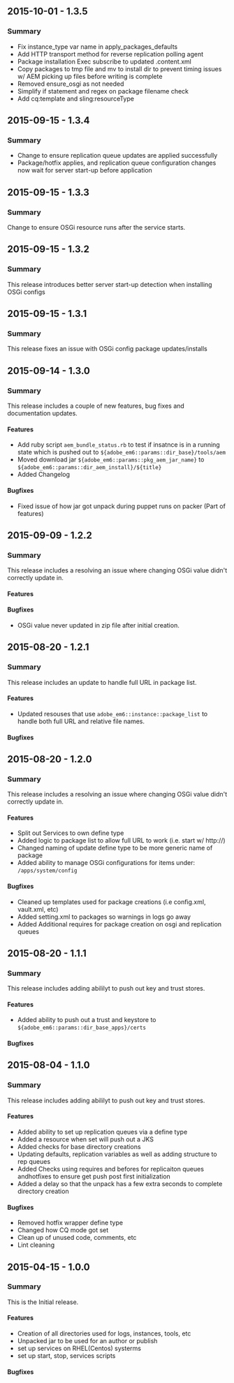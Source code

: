 ## 2015-10-01 - 1.3.5
### Summary
- Fix instance_type var name in apply_packages_defaults
- Add HTTP transport method for reverse replication polling agent
- Package installation Exec subscribe to updated .content.xml
- Copy packages to tmp file and mv to install dir to prevent timing issues w/ AEM picking up files before writing is complete
- Removed ensure_osgi as not needed
- Simplify if statement and regex on package filename check
- Add cq:template and sling:resourceType

## 2015-09-15 - 1.3.4
### Summary
- Change to ensure replication queue updates are applied successfully
- Package/hotfix applies, and replication queue configuration changes now wait for server start-up before application

## 2015-09-15 - 1.3.3
### Summary
Change to ensure OSGi resource runs after the service starts.

## 2015-09-15 - 1.3.2
### Summary
This release introduces better server start-up detection when installing OSGi configs

## 2015-09-15 - 1.3.1
### Summary
This release fixes an issue with OSGi config package updates/installs

## 2015-09-14 - 1.3.0
### Summary
This release includes a couple of new features, bug fixes and documentation updates.

#### Features
- Add ruby script `aem_bundle_status.rb` to test if insatnce is in a running state which is pushed out to `${adobe_em6::params::dir_base}/tools/aem`
- Moved download jar `${adobe_em6::params::pkg_aem_jar_name}` to `${adobe_em6::params::dir_aem_install}/${title}`
- Added Changelog

#### Bugfixes
- Fixed issue of how jar got unpack during puppet runs on packer (Part of features)

## 2015-09-09 - 1.2.2
### Summary
This release includes a resolving an issue where changing OSGi value didn't correctly update in.

#### Features

#### Bugfixes
- OSGi value never updated in zip file after initial creation.

## 2015-08-20 - 1.2.1
### Summary
This release includes an update to handle full URL in package list.

#### Features
- Updated resouses that use `adobe_em6::instance::package_list` to handle both full URL and relative file names.

#### Bugfixes

## 2015-08-20 - 1.2.0
### Summary
This release includes a resolving an issue where changing OSGi value didn't correctly update in.

#### Features
- Split out Services to own define type
- Added logic to package list to allow full URL to work  (i.e. start w/ http://)
- Changed naming of update define type to be more generic name of package
- Added ability to manage OSGi configurations for items under: `/apps/system/config`

#### Bugfixes
- Cleaned up templates used for package creations (i.e config.xml, vault.xml, etc)
- Added setting.xml to packages so warnings in logs go away
- Added Additional requires for package creation on osgi and replication queues

## 2015-08-20 - 1.1.1
### Summary
This release includes adding abililyt to push out key and trust stores.

#### Features
- Added ability to push out a trust and keystore to `${adobe_em6::params::dir_base_apps}/certs`

#### Bugfixes

## 2015-08-04 - 1.1.0
### Summary
This release includes adding abililyt to push out key and trust stores.

#### Features
- Added ability to set up replication queues via a define type
- Added a resource when set will push out a JKS
- Added checks for base directory creations
- Updating defaults, replication variables as well as adding structure to rep queues
- Added Checks using requires and befores for replicaiton queues andhotfixes to ensure get push post first initialization
- Added a delay so that the unpack has a few extra seconds to complete directory creation

#### Bugfixes

- Removed hotfix wrapper define type
- Changed how CQ mode got set
- Clean up of unused code, comments, etc
- Lint cleaning

## 2015-04-15 - 1.0.0
### Summary
This is the Initial release.

#### Features
- Creation of all directories used for logs, instances, tools, etc
- Unpacked jar to be used for an author or publish
- set up services on RHEL(Centos) systerms
- set up start, stop, services scripts

#### Bugfixes
